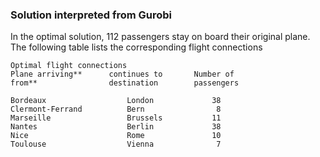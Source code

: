 ### Solution interpreted from Gurobi

In the optimal solution, 112 passengers stay on board their original plane. The following table lists the
corresponding flight connections

    Optimal flight connections
    Plane arriving**      continues to       Number of
    from**                destination        passengers
    
    Bordeaux                  London             38
    Clermont-Ferrand          Bern                8
    Marseille                 Brussels           11
    Nantes                    Berlin             38
    Nice                      Rome               10
    Toulouse                  Vienna              7
